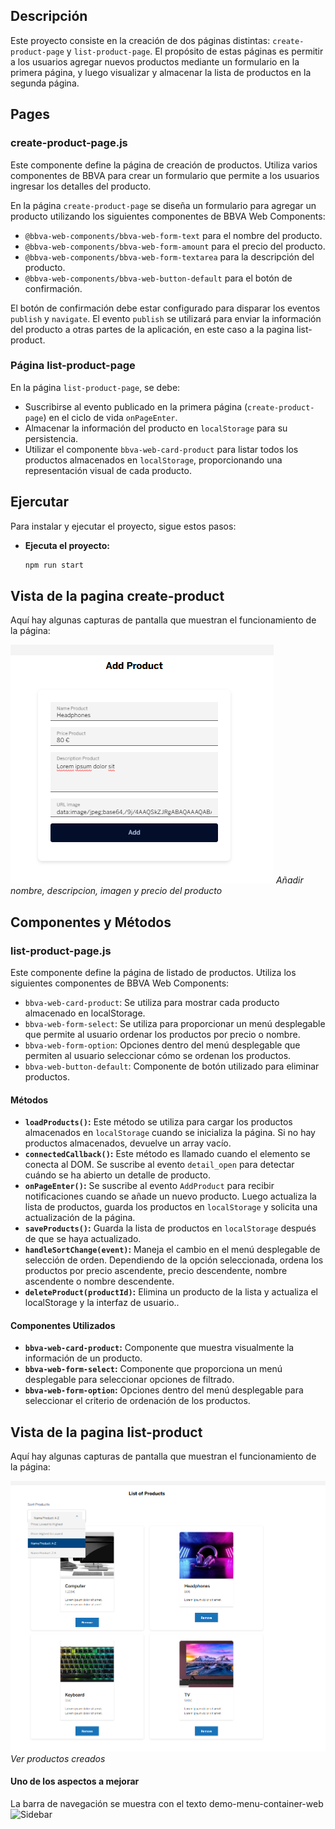 

## Descripción

Este proyecto consiste en la creación de dos páginas distintas: `create-product-page` y `list-product-page`. El propósito de estas páginas es permitir a los usuarios agregar nuevos productos mediante un formulario en la primera página, y luego visualizar y almacenar la lista de productos en la segunda página.

## Pages

### create-product-page.js

Este componente define la página de creación de productos. Utiliza varios componentes de BBVA para crear un formulario que permite a los usuarios ingresar los detalles del producto.


En la página `create-product-page` se diseña un formulario para agregar un producto utilizando los siguientes componentes de BBVA Web Components:

- `@bbva-web-components/bbva-web-form-text` para el nombre del producto.
- `@bbva-web-components/bbva-web-form-amount` para el precio del producto.
- `@bbva-web-components/bbva-web-form-textarea` para la descripción del producto.
- `@bbva-web-components/bbva-web-button-default` para el botón de confirmación.

El botón de confirmación debe estar configurado para disparar los eventos `publish` y `navigate`. El evento `publish` se utilizará para enviar la información del producto a otras partes de la aplicación, en este caso a la pagina list-product.

### Página list-product-page

En la página `list-product-page`, se debe:

- Suscribirse al evento publicado en la primera página (`create-product-page`) en el ciclo de vida `onPageEnter`.
- Almacenar la información del producto en `localStorage` para su persistencia.
- Utilizar el componente `bbva-web-card-product` para listar todos los productos almacenados en `localStorage`, proporcionando una representación visual de cada producto.


## Ejercutar

Para instalar y ejecutar el proyecto, sigue estos pasos:

- **Ejecuta el proyecto:**

    ```bash
    npm run start
    ```

## Vista de la pagina create-product

Aquí hay algunas capturas de pantalla que muestran el funcionamiento de la página:


![Crear Producto](/images/AddProduct.png)
*Añadir nombre, descripcion, imagen y precio del producto*




## Componentes y Métodos

### list-product-page.js

Este componente define la página de listado de productos. Utiliza los siguientes componentes de BBVA Web Components:

- `bbva-web-card-product`: Se utiliza para mostrar cada producto almacenado en localStorage.
- `bbva-web-form-select`: Se utiliza para proporcionar un menú desplegable que permite al usuario ordenar los productos por precio o nombre.
- `bbva-web-form-option`: Opciones dentro del menú desplegable que permiten al usuario seleccionar cómo se ordenan los productos.
- `bbva-web-button-default`: Componente de botón utilizado para eliminar productos.

#### Métodos

- **`loadProducts()`:** Este método se utiliza para cargar los productos almacenados en `localStorage` cuando se inicializa la página. Si no hay productos almacenados, devuelve un array vacío.
- **`connectedCallback()`:** Este método es llamado cuando el elemento se conecta al DOM. Se suscribe al evento `detail_open` para detectar cuándo se ha abierto un detalle de producto.
- **`onPageEnter()`:** Se suscribe al evento `AddProduct` para recibir notificaciones cuando se añade un nuevo producto. Luego actualiza la lista de productos, guarda los productos en `localStorage` y solicita una actualización de la página.
- **`saveProducts()`:** Guarda la lista de productos en `localStorage` después de que se haya actualizado.
- **`handleSortChange(event)`:** Maneja el cambio en el menú desplegable de selección de orden. Dependiendo de la opción seleccionada, ordena los productos por precio ascendente, precio descendente, nombre ascendente o nombre descendente.
- **`deleteProduct(productId)`:** Elimina un producto de la lista y actualiza el localStorage y la interfaz de usuario..

#### Componentes Utilizados

- **`bbva-web-card-product`:** Componente que muestra visualmente la información de un producto.
- **`bbva-web-form-select`:** Componente que proporciona un menú desplegable para seleccionar opciones de filtrado.
- **`bbva-web-form-option`:** Opciones dentro del menú desplegable para seleccionar el criterio de ordenación de los productos.

## Vista de la pagina list-product

Aquí hay algunas capturas de pantalla que muestran el funcionamiento de la página:


![Ver Productos](/images/ListProducts.png)
*Ver productos creados*
#### Uno de los aspectos a mejorar

La barra de navegación se muestra con el texto demo-menu-container-web
![Sidebar](/images/siberBar.png)
